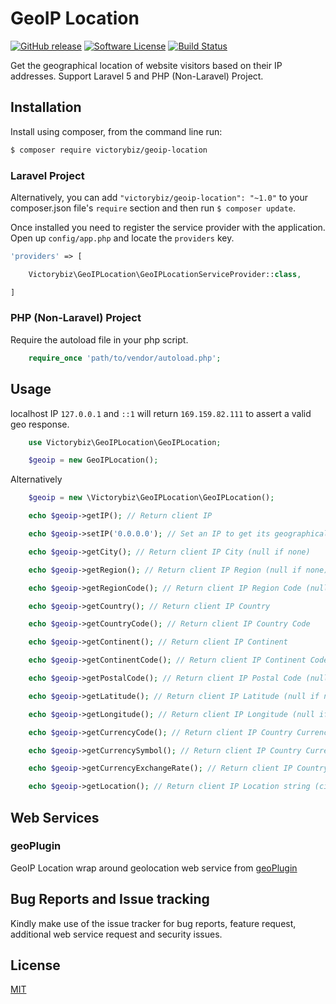# GeoIP Location
[![GitHub release](https://img.shields.io/github/release/victorybiz/geoip-location.svg)](https://packagist.org/packages/victorybiz/geoip-location)
[![Software License](https://img.shields.io/badge/license-MIT-brightgreen.svg)](LICENSE)
[![Build Status](https://travis-ci.org/victorybiz/geoip-location.svg?branch=master)](https://travis-ci.org/victorybiz/geoip-location)


Get the geographical location of website visitors based on their IP addresses.  Support Laravel 5 and PHP (Non-Laravel) Project.

## Installation
Install using composer, from the command line run:

```bash
$ composer require victorybiz/geoip-location
```
### Laravel Project
Alternatively, you can add `"victorybiz/geoip-location": "~1.0"` to your composer.json file's `require` section and 
then run `$ composer update`.

Once installed you need to register the service provider with the application. Open up `config/app.php` and locate the `providers` key.

```php
'providers' => [

    Victorybiz\GeoIPLocation\GeoIPLocationServiceProvider::class,

]
```
### PHP (Non-Laravel) Project
Require the autoload file in your php script.

```php
    require_once 'path/to/vendor/autoload.php';
```
## Usage 
 localhost IP `127.0.0.1` and `::1` will return `169.159.82.111` to assert a valid geo response.
```php
    use Victorybiz\GeoIPLocation\GeoIPLocation;

    $geoip = new GeoIPLocation(); 
```
Alternatively
```php
    $geoip = new \Victorybiz\GeoIPLocation\GeoIPLocation();
```

```php
    echo $geoip->getIP(); // Return client IP

    echo $geoip->setIP('0.0.0.0'); // Set an IP to get its geographical location

    echo $geoip->getCity(); // Return client IP City (null if none)

    echo $geoip->getRegion(); // Return client IP Region (null if none)

    echo $geoip->getRegionCode(); // Return client IP Region Code (null if none)

    echo $geoip->getCountry(); // Return client IP Country

    echo $geoip->getCountryCode(); // Return client IP Country Code

    echo $geoip->getContinent(); // Return client IP Continent 

    echo $geoip->getContinentCode(); // Return client IP Continent Code

    echo $geoip->getPostalCode(); // Return client IP Postal Code (null if none)

    echo $geoip->getLatitude(); // Return client IP Latitude (null if none)

    echo $geoip->getLongitude(); // Return client IP Longitude (null if none)

    echo $geoip->getCurrencyCode(); // Return client IP Country Currency Code (null if none)

    echo $geoip->getCurrencySymbol(); // Return client IP Country Currency Symbol (null if none)

    echo $geoip->getCurrencyExchangeRate(); // Return client IP Country Currency Exchange Rate against NGN (null if none)

    echo $geoip->getLocation(); // Return client IP Location string (city, region, country)
```

## Web Services
### geoPlugin
GeoIP Location wrap around geolocation web service from [geoPlugin](http://www.geoplugin.com/) 

## Bug Reports and Issue tracking 

Kindly make use of the issue tracker for bug reports, feature request, additional web service request and security issues. 

## License
[MIT](http://opensource.org/licenses/MIT) 
